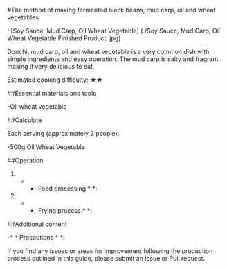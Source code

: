 #The method of making fermented black beans, mud carp, oil and wheat vegetables

! [Soy Sauce, Mud Carp, Oil Wheat Vegetable] (./Soy Sauce, Mud Carp, Oil Wheat Vegetable Finished Product. jpg)

Douchi, mud carp, oil and wheat vegetable is a very common dish with simple ingredients and easy operation. The mud carp is salty and fragrant, making it very delicious to eat.

Estimated cooking difficulty: ★★

##Essential materials and tools

-Oil wheat vegetable

##Calculate

Each serving (approximately 2 people):

-500g Oil Wheat Vegetable

##Operation

1. * * Food processing * *:

2. * * Frying process * *:

##Additional content

-* * Precautions * *:

If you find any issues or areas for improvement following the production process outlined in this guide, please submit an Issue or Pull request.